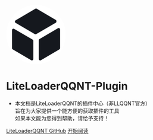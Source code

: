 <img width="160px" style="border-radius: 50%" bor src="_src/image/LOGO.svg">

# **LiteLoaderQQNT-Plugin**

- 本文档是LiteLoaderQQNT的插件中心（非LLQQNT官方）<br>旨在为大家提供一个能方便的获取插件的工具<br>如果本文能为您得到帮助，请给予支持！

<!--[![stars](https://badgen.net/github/stars/mochazi/docsify-demo?color=4ab8a1)](https://github.com/mochazi/docsify-demo)
[![forks](https://badgen.net/github/forks/mochazi/docsify-demo?color=4ab8a1)](https://github.com/mochazi/docsify-demo)
![](https://img.shields.io/badge/%E6%91%B8%E9%B1%BC-%E7%A8%8B%E5%BA%8F%E5%91%98-green)-->

[LiteLoaderQQNT GitHub](https://github.com/LiteLoaderQQNT/LiteLoaderQQNT)
[开始阅读](?id=liteloaderqqnt-plugin)
